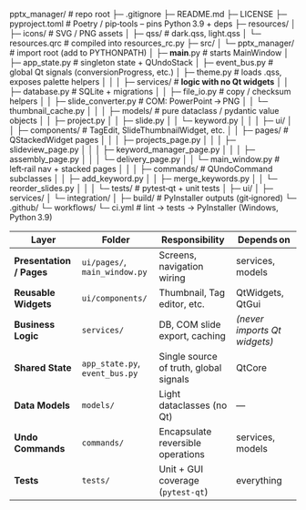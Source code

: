pptx_manager/                # repo root
├─ .gitignore
├─ README.md
├─ LICENSE
├─ pyproject.toml            # Poetry / pip‑tools – pins Python 3.9 + deps
├─ resources/
│   ├─ icons/                # SVG / PNG assets
│   ├─ qss/                  # dark.qss, light.qss
│   └─ resources.qrc         # compiled into resources_rc.py
├─ src/
│   └─ pptx_manager/         # import root (add to PYTHONPATH)
│      ├─ __main__.py        # starts MainWindow
│      ├─ app_state.py       # singleton state + QUndoStack
│      ├─ event_bus.py       # global Qt signals (conversionProgress, etc.)
│      ├─ theme.py           # loads .qss, exposes palette helpers
│      │
│      ├─ services/          # **logic with no Qt widgets**
│      │   ├─ database.py           # SQLite + migrations
│      │   ├─ file_io.py            # copy / checksum helpers
│      │   ├─ slide_converter.py    # COM: PowerPoint → PNG
│      │   └─ thumbnail_cache.py
│      │
│      ├─ models/            # pure dataclass / pydantic value objects
│      │   ├─ project.py
│      │   ├─ slide.py
│      │   └─ keyword.py
│      │
│      ├─ ui/
│      │   ├─ components/    # TagEdit, SlideThumbnailWidget, etc.
│      │   ├─ pages/         # QStackedWidget pages
│      │   │   ├─ projects_page.py
│      │   │   ├─ slideview_page.py
│      │   │   ├─ keyword_manager_page.py
│      │   │   ├─ assembly_page.py
│      │   │   └─ delivery_page.py
│      │   └─ main_window.py # left‑rail nav + stacked pages
│      │
│      ├─ commands/          # QUndoCommand subclasses
│      │   ├─ add_keyword.py
│      │   ├─ merge_keywords.py
│      │   └─ reorder_slides.py
│      │
│      └─ tests/             # pytest‑qt + unit tests
│          ├─ ui/
│          ├─ services/
│          └─ integration/
│
├─ build/                    # PyInstaller outputs (git‑ignored)
└─ .github/
   └─ workflows/
      └─ ci.yml              # lint → tests → PyInstaller (Windows, Python 3.9)


| Layer                    | Folder                         | Responsibility                         | Depends on                   |
| ------------------------ | ------------------------------ | -------------------------------------- | ---------------------------- |
| **Presentation / Pages** | `ui/pages/`, `main_window.py`  | Screens, navigation wiring             | services, models             |
| **Reusable Widgets**     | `ui/components/`               | Thumbnail, Tag editor, etc.            | QtWidgets, QtGui             |
| **Business Logic**       | `services/`                    | DB, COM slide export, caching          | *(never imports Qt widgets)* |
| **Shared State**         | `app_state.py`, `event_bus.py` | Single source of truth, global signals | QtCore                       |
| **Data Models**          | `models/`                      | Light dataclasses (no Qt)              | —                            |
| **Undo Commands**        | `commands/`                    | Encapsulate reversible operations      | services, models             |
| **Tests**                | `tests/`                       | Unit + GUI coverage (`pytest‑qt`)      | everything                   |



